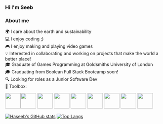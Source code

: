 ### Hi I'm Seeb

### About me

:earth_africa: I care about the earth and sustainability <br/>
:computer: I enjoy coding ;) <br/>
:video_game: I enjoy making and playing video games <br/>
💡 Interested in collaborating and working on projects that make the world a better place! <br/>
:mortar_board: Graduate of Games Programming at Goldsmiths University of London <br/>
:mortar_board: Graduating from Boolean Full Stack Bootcamp soon! <br/>
🔍 Looking for roles as a Junior Software Dev <br/>
🧰 Toolbox:

<img src="https://cdn.jsdelivr.net/gh/devicons/devicon/icons/javascript/javascript-original.svg" height="50px"/><img src="https://cdn.jsdelivr.net/gh/devicons/devicon/icons/css3/css3-original.svg" height="50px"/> <img src="https://cdn.jsdelivr.net/gh/devicons/devicon/icons/html5/html5-original.svg" height="50px"/> <img src="https://cdn.jsdelivr.net/gh/devicons/devicon/icons/react/react-original-wordmark.svg" height="50px"/> <img src="https://cdn.jsdelivr.net/gh/devicons/devicon/icons/nodejs/nodejs-original-wordmark.svg" height="50px" />
  <img src="https://cdn.jsdelivr.net/gh/devicons/devicon/icons/postgresql/postgresql-plain-wordmark.svg" height="50px" /> <img src="https://cdn.jsdelivr.net/gh/devicons/devicon/icons/express/express-original-wordmark.svg" height="50px" />
 <img src="https://cdn.jsdelivr.net/gh/devicons/devicon/icons/csharp/csharp-original.svg" height="50px"/> <img src="https://cdn.jsdelivr.net/gh/devicons/devicon/icons/unity/unity-original-wordmark.svg" height="50px"/>







<!--
**polarbear23/polarbear23** is a ✨ _special_ ✨ repository because its `README.md` (this file) appears on your GitHub profile.
- 🔭 I’m currently working on a 
- 🌱 I’m currently learning at bool
- 👯 I’m looking to collaborate on ...
- 🤔 I’m looking for help with ...
- 💬 Ask me about ...
- 📫 How to reach me: ...
-->

[![Haseeb's GitHub stats](https://github-readme-stats.vercel.app/api?username=polarbear23&theme=great-gatsby&include_all_commits=true)](https://github.com/anuraghazra/github-readme-stats)
[![Top Langs](https://github-readme-stats.vercel.app/api/top-langs/?username=polarbear23&layout=compact)](https://github.com/anuraghazra/github-readme-stats)
